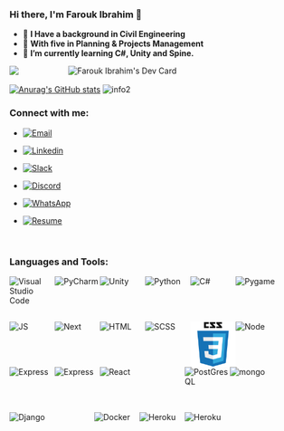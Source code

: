 ### Hi there, I'm Farouk Ibrahim 👋

<!--
**FaroukIbrahim-FII/FaroukIbrahim-FII** is a ✨ _special_ ✨ repository because its `README.md` (this file) appears on your GitHub profile.

Here are some ideas to get you started:
-->
- 👷 **I Have a background in Civil Engineering**
- 📅 **With five in Planning & Projects Management**
- 🌱 **I’m currently learning C#, Unity and Spine.**


![](https://visitor-badge.glitch.me/badge?page_id=FaroukIbrahim-FII)
<a href="https://app.daily.dev/Farouk"><img align="right" src="https://api.daily.dev/devcards/48489a8652f744c8963c73301b30326a.png?r=lzv" width="400" alt="Farouk Ibrahim's Dev Card"/></a>

[![Anurag's GitHub stats](https://github-readme-stats.vercel.app/api?username=FaroukIbrahim-FII)](https://github.com/anuraghazra/github-readme-stats)
![info2](https://github-readme-stats.vercel.app/api/top-langs/?username=FaroukIbrahim-FII&layout=compact)

### Connect with me:

* [![Email](https://img.shields.io/badge/-Email-purple?style=flat&logo=Yahoo&logoColor=white)](mailto:farouk94i@yahoo.com)

* [![Linkedin](https://img.shields.io/badge/-LinkedIn-blue?style=flat&logo=Linkedin&logoColor=white)](https://www.linkedin.com/in/faroukibrahim/)

* [![Slack](https://img.shields.io/badge/Slack-4A154B?style=flat&logo=slack&logoColor=white)](https://ltuc-asac.slack.com/team/U024VGEBA11)

* [![Discord](https://img.shields.io/badge/Discord-7289DA?style=flat&logo=discord&logoColor=white)](https://discordapp.com/users/7227/)

* [![WhatsApp](https://img.shields.io/badge/WhatsApp-25D366?style=flat&logo=whatsapp&logoColor=white)](https://wa.me/00962796914540)

* [![Resume](https://img.shields.io/badge/resume-blue?style=flat&logo=cv&logoColor=white)](https://drive.google.com/file/d/1u1AIWyf2vNhH_LeQmbWHfEgSNQIZo5JC/view?usp=sharing)


<br/>

### Languages and Tools:
<img align="left" alt="Visual Studio Code" width ="80px" height="80" src="https://cdn.icon-icons.com/icons2/2107/PNG/512/file_type_vscode_icon_130084.png" /><img align="left" alt="PyCharm" width ="80px" height="80" src="https://upload.wikimedia.org/wikipedia/commons/thumb/1/1d/PyCharm_Icon.svg/1200px-PyCharm_Icon.svg.png" /> <img align="left" alt="Unity" width ="80px" height="80" src="https://logos-download.com/wp-content/uploads/2019/11/Unity_Web_Player_Logo.png" /> <img align="left" alt="Python" width ="80px" height="80" src="https://qph.fs.quoracdn.net/main-qimg-27d25d3fd343a3d2e4384c7f0eeaf785" /> <img align="left" alt="C#" width ="80px" height="80" src="https://seeklogo.com/images/C/c-sharp-c-logo-02F17714BA-seeklogo.com.png" /><img align="left" alt="Pygame" width ="100px" height="80" src="https://upload.wikimedia.org/wikipedia/commons/a/a9/Pygame_logo.gif" /> <img align="left" alt="JS" width ="80px" height="80" src="https://upload.wikimedia.org/wikipedia/commons/thumb/9/99/Unofficial_JavaScript_logo_2.svg/2048px-Unofficial_JavaScript_logo_2.svg.png" /> <img align="left" alt="Next" width="80px" height="80" src="https://camo.githubusercontent.com/c457309037aabdce151cc0e197d6db98234a31636ef41f2cc1c339832fe20de3/68747470733a2f2f63646e2e61757468302e636f6d2f626c6f672f6c6f676f732f6e6578746a732d6c6f676f2e706e67" /> <img align="left" alt="HTML" width ="80px" height="80" src="https://upload.wikimedia.org/wikipedia/commons/thumb/6/61/HTML5_logo_and_wordmark.svg/512px-HTML5_logo_and_wordmark.svg.png" /><img align="left" src="https://upload.wikimedia.org/wikipedia/commons/thumb/9/96/Sass_Logo_Color.svg/1280px-Sass_Logo_Color.svg.png" alt="SCSS" width ="80px" height="80"/> <img align="left" src="https://raw.githubusercontent.com/devicons/devicon/master/icons/css3/css3-original-wordmark.svg" alt="css3" width="80" height="80"/> <img align="left" alt="Node" width ="80px" height="80" src="https://miro.medium.com/max/560/1*hAAm71eC0mIg3RIA6S4-DQ.png" /> <img align="left" alt="Express" width ="80px" height="80" src="https://expressjs.com/images/express-facebook-share.png" /><img align="left" alt="Express" width ="80px" height="80" src="https://cdn.icon-icons.com/icons2/2415/PNG/512/bootstrap_plain_wordmark_logo_icon_146620.png" /> <img align="left" alt="React" width="150px" src="https://northell.design/wp-content/uploads/2021/11/1pHsEux2h8wc3-yNCQNwz0A.jpeg" /><img align="left" src="https://www.unixmen.com/wp-content/uploads/2017/07/postgresql-logo.png" alt="PostGresQL" width ="80px" height="80"><img align="left" src="https://cdn.buttercms.com/6IOYf3uRJMGxcpXMTswN" alt="mongo" width ="80px" height="80"> <img align="left" src="https://soshace.com/wp-content/uploads/2021/01/879-png-3.png" alt="Django" width ="150px"> <img align="left" src="https://www.docker.com/sites/default/files/d8/2019-07/vertical-logo-monochromatic.png" alt="Docker" width ="80px" height="80"> <img src="https://logowik.com/content/uploads/images/heroku8748.jpg" alt="Heroku" width ="80px" height="80"> <img align="left" src="https://cms-assets.tutsplus.com/uploads/users/34/syllabuses/1160/preview_image/chartjs-tutsplus.jpg" alt="Heroku" width ="80px" height="80">



